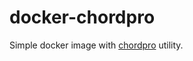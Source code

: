 docker-chordpro
===============

Simple docker image with [chordpro](https://www.chordpro.org/) utility.